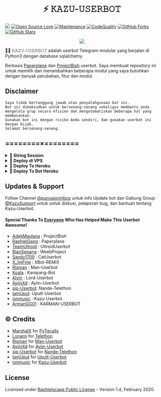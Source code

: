 <h1 align="center"> ⚡ 𝙺𝙰𝚉𝚄-𝚄𝚂𝙴𝚁𝙱𝙾𝚃</h1>

<a href="https://github.com/ionmusic/Kazu-Userbot/commits"> <img src="https://img.shields.io/github/last-commit/sip-Userbot/Nande-Telethon?color=red&logo=github&logoColor=blue&style=for-the-badge" /></a>
[![Open Source Love](https://badges.frapsoft.com/os/v2/open-source.png?v=103)](https://github.com/ionmusic/Kazu-Userbot)
[![Maintenance](https://img.shields.io/badge/Maintained%3F-Yes-blue)](https://github.com/ionmusic/Kazu-Userbot/graphs/commit-activity)
[![CodeQuality](https://img.shields.io/codacy/grade/a723cb464d5a4d25be3152b5d71de82d?color=blue&logo=codacy)](https://app.codacy.com/gh/ionmusic/Kazu-Userbot/dashboard)
[![GitHub Forks](https://img.shields.io/github/forks/ionmusic/Kazu-Userbot?&logo=github)](https://github.com/ionmusic/Kazu-Userbot/fork)
[![GitHub Stars](https://img.shields.io/github/stars/ionmusic/Kazu-Userbot?&logo=github)](https://github.com/ionmusic/Kazu-Userbot/stargazers)


<p align="center">
  <img src="https://telegra.ph/file/a38745137e65f2d74de06.jpg">
</p>

👩‍💻 𝙺𝙰𝚉𝚄-𝚄𝚂𝙴𝚁𝙱𝙾𝚃 adalah userbot Telegram modular yang berjalan di Python3 dengan database sqlalchemy.

Berbasis [Paperplane](https://github.com/RaphielGang/Telegram-UserBot) dan [ProjectBish](https://github.com/adekmaulana/ProjectBish) userbot.
Saya membuat repository ini untuk memilih dan menambahkan beberapa modul yang saya butuhkan dengan banyak perubahan, fitur dan modul.

## Disclaimer

```
Saya tidak bertanggung jawab atas penyalahgunaan bot ini.
Bot ini dimaksudkan untuk bersenang-senang sekaligus membantu anda
mengelola grup secara efisien dan mengotomatiskan beberapa hal yang membosankan.
Gunakan bot ini dengan risiko Anda sendiri, dan gunakan userbot ini dengan bijak.
Selamat bersenang-senang.
```

## ========×========

<details>
<summary><b>🔗 String Session</b></summary>
<br>
    
> Anda memerlukan API_ID & API_HASH untuk menghasilkan sesi telethon. ambil APP ID dan API Hash di my.telegram.org
<h4> Generate Session via Repl: </h4>    
<p><a href="https://repl.it/@nandeestringbot/NandeString?lite=1&outputonly=1"><img src="https://img.shields.io/badge/Generate%20On%20Repl-blueviolet?style=for-the-badge&logo=appveyor" width="200""/></a></p>
<h4> Generate Session via Telegram Kazu String Bot: </h4>    
<p><a href="https://t.me/kazu_stringbot"><img src="https://img.shields.io/badge/TG%20String%20Kazu%20Bot-blueviolet?style=for-the-badge&logo=appveyor" width="200""/></a></p>
    
</details>

<details>
<summary><b>🔗 Deploy di VPS</b></summary>
<br>

### Tutorial Deploy di VPS


 • `git clone https://github.com/ionmusic/Kazu-Userbot`

 • `cd Kazu-Userbot`

 • `pip3 install -U -r requirements.txt`

 • `mv sample_config.env config.env`

 • `nano config.env`
  - isi vars
  - Jika sudah 
  - ketik ctrl + S
  - ctrl + X

 • `screen -S Kazu-Userbot`

 • `bash start`

</details>

<details>
<summary><b>🔗 Deploy To Heroku</b></summary>
<br>

<p><a href="https://heroku.com/deploy?template=https://github.com/ionmusic/Kazu-Userbot"><img src="https://img.shields.io/badge/BUAT DI-HEROKU-aqua?style=plastic&logo=heroku&logoColor=gold"width="300" /></a></p>

</details>

<details>
<summary><b>🔗 Deploy To Bot Heroku</b></summary>
<br>

<p><a href="https://telegram.dog/XTZ_HerokuBot?start=aW9ubXVzaWMvS2F6dS1Vc2VyYm90IEthenUtVXNlcmJvdA=="><img src="https://img.shields.io/badge/BUAT DI -BOT HEROKU-aqua?style=plastic&logo=heroku&logoColor=gold"width="300" height="45" /></a></p>


</details>

## Updates & Support

Follow Channel [@punyaionnibos](https://t.me/punyaionnibos) untuk info Update bot dan Gabung Group [@KazuSupport](https://t.me/kazusupportgrp) untuk untuk diskusi, pelaporan bug, dan bantuan tentang Kazu-Userbot.

#### Special Thanks To [Everyone](https://github.com/mrismanaziz/Man-Userbot/graphs/contributors) Who Has Helped Make This Userbot Awesome!
-  [AdekMaulana](https://github.com/adekmaulana) : ProjectBish
-  [RaphielGang](https://github.com/RaphielGang) : Paperplane
-  [TeamUltroid](https://github.com/TeamUltroid/Ultroid) :  UltroidUserbot
-  [BianSepang](https://github.com/BianSepang/WeebProject) : WeebProject
-  [Sandy1709](https://github.com/sandy1709/catuserbot) : CatUserbot
-  [X_ImFine](https://github.com/ximfine) :  XBot-REMIX
-  [Risman](https://github.com/mrismanaziz/Man-Userbot) :  Man-Userbot
-  [Koala](https://github.com/ManusiaRakitan/Kampang-Bot) : Kampang-Bot
-  [Alvin](https://github.com/Zora24/Lord-Userbot) : Lord-Userbot
-  [AyiinXd](https://github.com/AyiinXd/Ayiin-Userbot) : Ayiin-Userbot
-  [sip-Userbot](https://github.com/sip-Userbot/Nande-Telethon): Nande-Telethon
-  [IamUput](https://github.com/iamuput/Uputt-Userbot): Uputt-Userbot
-  [ionmusic](https://github.com/ionmusic/Kazu-Userbot) : Kazu-Userbot
-  [ArmanGG01](https://github.com/ArmanGG01/KARMAN-USERBOT) : KARMAN-USERBOT

## © Credits
-  [MarshalX](https://github.com/MarshalX) for [PyTgcalls](https://github.com/MarshalX/tgcalls)
-  [Lonami](https://github.com/LonamiWebs/) for [Telethon](https://github.com/LonamiWebs/Telethon)
-  [Risman](https://github.com/mrismanaziz) for [Man-Userbot](https://github.com/mrismanaziz/Man-Userbot)
-  [AyiinXd](https://github.com/AyiinXd) for [Ayiin-Userbot](https://github.com/AyiinXd/Ayiin-Userbot)
-  [sip-Userbot](https://github.com/sip-Userbot) for [Nande-Telethon](https://github.com/sip-Userbot/Nande-Telethon)
-  [IamUput](https://github.com/iamuput) for [Uputt-Userbot](https://github.com/iamuput/Uputt-Userbot)
-  [ionmusic](https://github.com/ionmusic) for [Kazu-Userbot](https://github.com/ionmusic/Kazu-Userbot)
## License
Licensed under [Raphielscape Public License](https://github.com/ionmusic/KazuUBot/blob/KazuUBot/LICENSE) - Version 1.d, February 2020



